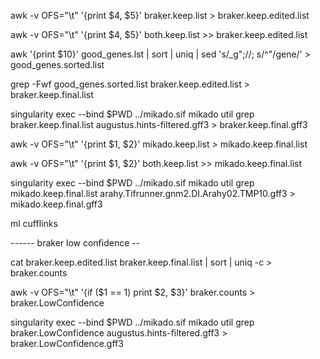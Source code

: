 

 
awk -v OFS="\t" '{print $4, $5}' braker.keep.list  > braker.keep.edited.list

awk -v OFS="\t" '{print $4, $5}' both.keep.list >> braker.keep.edited.list

awk '{print $10}' good_genes.lst | sort | uniq | sed 's/_g";//; s/^"/gene/' > good_genes.sorted.list
 
grep -Fwf good_genes.sorted.list braker.keep.edited.list > braker.keep.final.list

singularity exec --bind $PWD ../mikado.sif mikado util grep braker.keep.final.list augustus.hints-filtered.gff3 > braker.keep.final.gff3

awk -v OFS="\t" '{print $1, $2}' mikado.keep.list > mikado.keep.final.list

awk -v OFS="\t" '{print $1, $2}' both.keep.list >> mikado.keep.final.list

singularity exec --bind $PWD ../mikado.sif mikado util grep mikado.keep.final.list arahy.Tifrunner.gnm2.DI.Arahy02.TMP10.gff3 > mikado.keep.final.gff3

ml cufflinks


------ braker low confidence -- 

cat braker.keep.edited.list braker.keep.final.list | sort | uniq -c > braker.counts

awk -v OFS="\t" '{if ($1 == 1) print $2, $3}' braker.counts > braker.LowConfidence

singularity exec --bind $PWD ../mikado.sif mikado util grep braker.LowConfidence augustus.hints-filtered.gff3 > braker.LowConfidence.gff3

